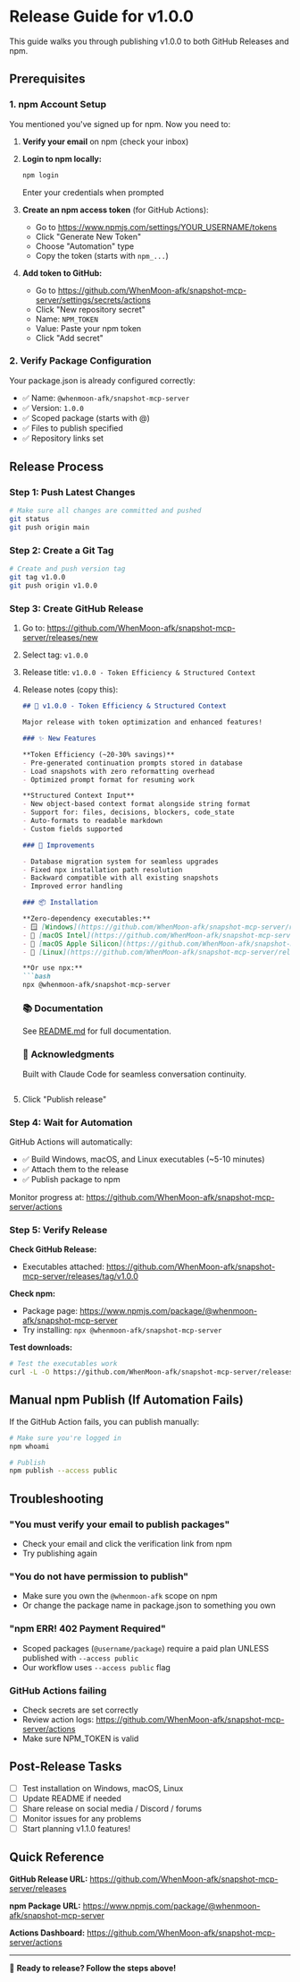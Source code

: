 # Release Guide for v1.0.0

This guide walks you through publishing v1.0.0 to both GitHub Releases and npm.

## Prerequisites

### 1. npm Account Setup

You mentioned you've signed up for npm. Now you need to:

1. **Verify your email** on npm (check your inbox)
2. **Login to npm locally:**
   ```bash
   npm login
   ```
   Enter your credentials when prompted

3. **Create an npm access token** (for GitHub Actions):
   - Go to https://www.npmjs.com/settings/YOUR_USERNAME/tokens
   - Click "Generate New Token"
   - Choose "Automation" type
   - Copy the token (starts with `npm_...`)

4. **Add token to GitHub:**
   - Go to https://github.com/WhenMoon-afk/snapshot-mcp-server/settings/secrets/actions
   - Click "New repository secret"
   - Name: `NPM_TOKEN`
   - Value: Paste your npm token
   - Click "Add secret"

### 2. Verify Package Configuration

Your package.json is already configured correctly:
- ✅ Name: `@whenmoon-afk/snapshot-mcp-server`
- ✅ Version: `1.0.0`
- ✅ Scoped package (starts with @)
- ✅ Files to publish specified
- ✅ Repository links set

## Release Process

### Step 1: Push Latest Changes

```bash
# Make sure all changes are committed and pushed
git status
git push origin main
```

### Step 2: Create a Git Tag

```bash
# Create and push version tag
git tag v1.0.0
git push origin v1.0.0
```

### Step 3: Create GitHub Release

1. Go to: https://github.com/WhenMoon-afk/snapshot-mcp-server/releases/new

2. Select tag: `v1.0.0`

3. Release title: `v1.0.0 - Token Efficiency & Structured Context`

4. Release notes (copy this):
   ```markdown
   ## 🚀 v1.0.0 - Token Efficiency & Structured Context

   Major release with token optimization and enhanced features!

   ### ✨ New Features

   **Token Efficiency (~20-30% savings)**
   - Pre-generated continuation prompts stored in database
   - Load snapshots with zero reformatting overhead
   - Optimized prompt format for resuming work

   **Structured Context Input**
   - New object-based context format alongside string format
   - Support for: files, decisions, blockers, code_state
   - Auto-formats to readable markdown
   - Custom fields supported

   ### 🔧 Improvements

   - Database migration system for seamless upgrades
   - Fixed npx installation path resolution
   - Backward compatible with all existing snapshots
   - Improved error handling

   ### 📦 Installation

   **Zero-dependency executables:**
   - 🪟 [Windows](https://github.com/WhenMoon-afk/snapshot-mcp-server/releases/latest/download/snapshot-mcp-installer-windows.exe)
   - 🍎 [macOS Intel](https://github.com/WhenMoon-afk/snapshot-mcp-server/releases/latest/download/snapshot-mcp-installer-macos-x64)
   - 🍎 [macOS Apple Silicon](https://github.com/WhenMoon-afk/snapshot-mcp-server/releases/latest/download/snapshot-mcp-installer-macos-arm64)
   - 🐧 [Linux](https://github.com/WhenMoon-afk/snapshot-mcp-server/releases/latest/download/snapshot-mcp-installer-linux)

   **Or use npx:**
   ```bash
   npx @whenmoon-afk/snapshot-mcp-server
   ```

   ### 📚 Documentation

   See [README.md](https://github.com/WhenMoon-afk/snapshot-mcp-server#readme) for full documentation.

   ### 🙏 Acknowledgments

   Built with Claude Code for seamless conversation continuity.
   ```

5. Click "Publish release"

### Step 4: Wait for Automation

GitHub Actions will automatically:
- ✅ Build Windows, macOS, and Linux executables (~5-10 minutes)
- ✅ Attach them to the release
- ✅ Publish package to npm

Monitor progress at: https://github.com/WhenMoon-afk/snapshot-mcp-server/actions

### Step 5: Verify Release

**Check GitHub Release:**
- Executables attached: https://github.com/WhenMoon-afk/snapshot-mcp-server/releases/tag/v1.0.0

**Check npm:**
- Package page: https://www.npmjs.com/package/@whenmoon-afk/snapshot-mcp-server
- Try installing: `npx @whenmoon-afk/snapshot-mcp-server`

**Test downloads:**
```bash
# Test the executables work
curl -L -O https://github.com/WhenMoon-afk/snapshot-mcp-server/releases/latest/download/snapshot-mcp-installer-windows.exe
```

## Manual npm Publish (If Automation Fails)

If the GitHub Action fails, you can publish manually:

```bash
# Make sure you're logged in
npm whoami

# Publish
npm publish --access public
```

## Troubleshooting

### "You must verify your email to publish packages"
- Check your email and click the verification link from npm
- Try publishing again

### "You do not have permission to publish"
- Make sure you own the `@whenmoon-afk` scope on npm
- Or change the package name in package.json to something you own

### "npm ERR! 402 Payment Required"
- Scoped packages (`@username/package`) require a paid plan UNLESS published with `--access public`
- Our workflow uses `--access public` flag

### GitHub Actions failing
- Check secrets are set correctly
- Review action logs: https://github.com/WhenMoon-afk/snapshot-mcp-server/actions
- Make sure NPM_TOKEN is valid

## Post-Release Tasks

- [ ] Test installation on Windows, macOS, Linux
- [ ] Update README if needed
- [ ] Share release on social media / Discord / forums
- [ ] Monitor issues for any problems
- [ ] Start planning v1.1.0 features!

## Quick Reference

**GitHub Release URL:**
https://github.com/WhenMoon-afk/snapshot-mcp-server/releases

**npm Package URL:**
https://www.npmjs.com/package/@whenmoon-afk/snapshot-mcp-server

**Actions Dashboard:**
https://github.com/WhenMoon-afk/snapshot-mcp-server/actions

---

🎉 **Ready to release? Follow the steps above!**
